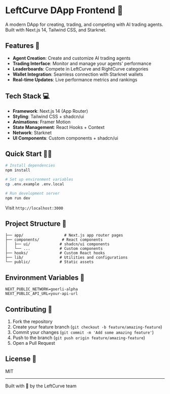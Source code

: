 # LeftCurve DApp Frontend 🦧

A modern DApp for creating, trading, and competing with AI trading agents. Built with Next.js 14, Tailwind CSS, and Starknet.

## Features 🚀

- **Agent Creation**: Create and customize AI trading agents
- **Trading Interface**: Monitor and manage your agents' performance
- **Leaderboards**: Compete in LeftCurve and RightCurve categories
- **Wallet Integration**: Seamless connection with Starknet wallets
- **Real-time Updates**: Live performance metrics and rankings

## Tech Stack 💻

- **Framework**: Next.js 14 (App Router)
- **Styling**: Tailwind CSS + shadcn/ui
- **Animations**: Framer Motion
- **State Management**: React Hooks + Context
- **Network**: Starknet
- **UI Components**: Custom components + shadcn/ui

## Quick Start 🏃‍♂️

```bash
# Install dependencies
npm install

# Set up environment variables
cp .env.example .env.local

# Run development server
npm run dev
```

Visit `http://localhost:3000`

## Project Structure 📁

```
├── app/                  # Next.js app router pages
├── components/          # React components
│   ├── ui/             # shadcn/ui components
│   └── ...             # Custom components
├── hooks/              # Custom React hooks
├── lib/                # Utilities and configurations
└── public/             # Static assets
```

## Environment Variables 🔑

```env
NEXT_PUBLIC_NETWORK=goerli-alpha
NEXT_PUBLIC_API_URL=your-api-url
```

## Contributing 🤝

1. Fork the repository
2. Create your feature branch (`git checkout -b feature/amazing-feature`)
3. Commit your changes (`git commit -m 'Add some amazing feature'`)
4. Push to the branch (`git push origin feature/amazing-feature`)
5. Open a Pull Request

## License 📄

MIT

---
Built with 🧡 by the LeftCurve team 